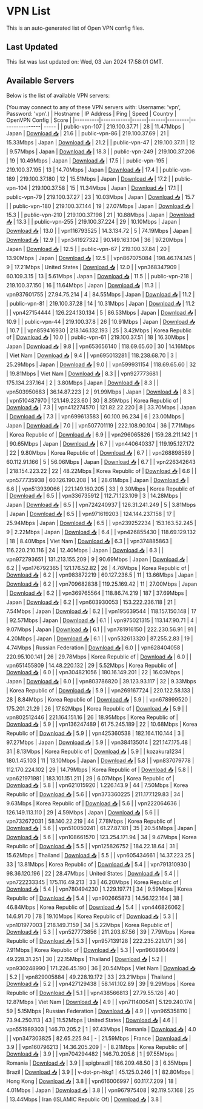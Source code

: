 # VPN List

This is an auto-generated list of Open VPN config files.

## Last Updated

This list was last updated on: Wed, 03 Jan 2024 17:58:01 GMT.

## Available Servers

Below is the list of available VPN servers:

(You may connect to any of these VPN servers with: Username: 'vpn', Password: 'vpn'.)
| Hostname | IP Address | Ping | Speed | Country | OpenVPN Config | Score |
|----------|------------|------|-------|---------|----------------| ----- |
| public-vpn-107 | 219.100.37.71 | 28 | 11.47Mbps | Japan | [Download 📥](./configs/server_0_JP.ovpn) | 21.6 |
| public-vpn-86 | 219.100.37.69 | 21 | 15.33Mbps | Japan | [Download 📥](./configs/server_1_JP.ovpn) | 21.2 |
| public-vpn-47 | 219.100.37.11 | 12 | 9.57Mbps | Japan | [Download 📥](./configs/server_2_JP.ovpn) | 18.3 |
| public-vpn-249 | 219.100.37.206 | 19 | 10.49Mbps | Japan | [Download 📥](./configs/server_3_JP.ovpn) | 17.5 |
| public-vpn-195 | 219.100.37.195 | 13 | 14.70Mbps | Japan | [Download 📥](./configs/server_4_JP.ovpn) | 17.4 |
| public-vpn-189 | 219.100.37.180 | 12 | 15.51Mbps | Japan | [Download 📥](./configs/server_5_JP.ovpn) | 17.2 |
| public-vpn-104 | 219.100.37.58 | 15 | 11.34Mbps | Japan | [Download 📥](./configs/server_6_JP.ovpn) | 17.1 |
| public-vpn-79 | 219.100.37.27 | 23 | 10.03Mbps | Japan | [Download 📥](./configs/server_7_JP.ovpn) | 15.7 |
| public-vpn-180 | 219.100.37.144 | 19 | 27.07Mbps | Japan | [Download 📥](./configs/server_8_JP.ovpn) | 15.3 |
| public-vpn-210 | 219.100.37.198 | 21 | 10.88Mbps | Japan | [Download 📥](./configs/server_9_JP.ovpn) | 13.3 |
| public-vpn-255 | 219.100.37.224 | 29 | 10.10Mbps | Japan | [Download 📥](./configs/server_10_JP.ovpn) | 13.0 |
| vpn116793525 | 14.3.134.72 | 5 | 74.19Mbps | Japan | [Download 📥](./configs/server_11_JP.ovpn) | 12.9 |
| vpn341927322 | 90.149.163.104 | 36 | 97.20Mbps | Japan | [Download 📥](./configs/server_12_JP.ovpn) | 12.5 |
| public-vpn-67 | 219.100.37.84 | 20 | 13.90Mbps | Japan | [Download 📥](./configs/server_13_JP.ovpn) | 12.5 |
| vpn867075084 | 198.46.174.145 | 9 | 17.21Mbps | United States | [Download 📥](./configs/server_14_US.ovpn) | 12.0 |
| vpn368347909 | 60.109.3.15 | 13 | 5.61Mbps | Japan | [Download 📥](./configs/server_15_JP.ovpn) | 11.5 |
| public-vpn-218 | 219.100.37.150 | 16 | 11.64Mbps | Japan | [Download 📥](./configs/server_16_JP.ovpn) | 11.3 |
| vpn937601755 | 27.94.75.214 | 4 | 84.55Mbps | Japan | [Download 📥](./configs/server_17_JP.ovpn) | 11.2 |
| public-vpn-81 | 219.100.37.28 | 14 | 10.31Mbps | Japan | [Download 📥](./configs/server_18_JP.ovpn) | 11.2 |
| vpn427154444 | 126.224.130.134 | 5 | 86.53Mbps | Japan | [Download 📥](./configs/server_19_JP.ovpn) | 10.9 |
| public-vpn-44 | 219.100.37.8 | 26 | 10.91Mbps | Japan | [Download 📥](./configs/server_20_JP.ovpn) | 10.7 |
| vpn859416930 | 218.146.132.193 | 25 | 3.42Mbps | Korea Republic of | [Download 📥](./configs/server_21_KR.ovpn) | 10.0 |
| public-vpn-61 | 219.100.37.51 | 18 | 16.30Mbps | Japan | [Download 📥](./configs/server_22_JP.ovpn) | 9.8 |
| vpn653656140 | 118.69.65.60 | 30 | 14.16Mbps | Viet Nam | [Download 📥](./configs/server_23_VN.ovpn) | 9.4 |
| vpn695013281 | 118.238.68.70 | 3 | 25.29Mbps | Japan | [Download 📥](./configs/server_24_JP.ovpn) | 9.0 |
| vpn599931154 | 118.69.65.60 | 32 | 19.81Mbps | Viet Nam | [Download 📥](./configs/server_25_VN.ovpn) | 8.3 |
| vpn927773681 | 175.134.237.164 | 2 | 3.80Mbps | Japan | [Download 📥](./configs/server_26_JP.ovpn) | 8.3 |
| vpn503950683 | 36.14.87.223 | 2 | 91.99Mbps | Japan | [Download 📥](./configs/server_27_JP.ovpn) | 8.3 |
| vpn510487970 | 121.149.223.60 | 30 | 8.35Mbps | Korea Republic of | [Download 📥](./configs/server_28_KR.ovpn) | 7.3 |
| vpn412274570 | 121.82.22.220 | 8 | 33.70Mbps | Japan | [Download 📥](./configs/server_29_JP.ovpn) | 7.3 |
| vpn699613583 | 60.100.96.234 | 6 | 23.00Mbps | Japan | [Download 📥](./configs/server_30_JP.ovpn) | 7.0 |
| vpn507701119 | 222.108.90.104 | 36 | 7.71Mbps | Korea Republic of | [Download 📥](./configs/server_31_KR.ovpn) | 6.9 |
| vpn296065826 | 159.28.211.142 | 1 | 90.65Mbps | Japan | [Download 📥](./configs/server_32_JP.ovpn) | 6.7 |
| vpn440640337 | 119.195.127.172 | 22 | 9.80Mbps | Korea Republic of | [Download 📥](./configs/server_33_KR.ovpn) | 6.7 |
| vpn268898589 | 60.112.91.166 | 5 | 56.06Mbps | Japan | [Download 📥](./configs/server_34_JP.ovpn) | 6.7 |
| vpn226342643 | 218.154.223.22 | 22 | 48.22Mbps | Korea Republic of | [Download 📥](./configs/server_35_KR.ovpn) | 6.6 |
| vpn577735938 | 60.126.190.208 | 14 | 28.61Mbps | Japan | [Download 📥](./configs/server_36_JP.ovpn) | 6.6 |
| vpn513939066 | 221.149.160.205 | 33 | 9.30Mbps | Korea Republic of | [Download 📥](./configs/server_37_KR.ovpn) | 6.5 |
| vpn336735912 | 112.71.123.109 | 3 | 14.28Mbps | Japan | [Download 📥](./configs/server_38_JP.ovpn) | 6.5 |
| vpn724240937 | 126.31.241.249 | 5 | 3.81Mbps | Japan | [Download 📥](./configs/server_39_JP.ovpn) | 6.5 |
| vpn971619203 | 124.144.237.158 | 17 | 25.94Mbps | Japan | [Download 📥](./configs/server_40_JP.ovpn) | 6.5 |
| vpn239252234 | 153.163.52.245 | 9 | 2.22Mbps | Japan | [Download 📥](./configs/server_41_JP.ovpn) | 6.4 |
| vpn426855430 | 118.69.129.132 | 18 | 8.40Mbps | Viet Nam | [Download 📥](./configs/server_42_VN.ovpn) | 6.3 |
| vpn374885863 | 116.220.210.116 | 24 | 12.40Mbps | Japan | [Download 📥](./configs/server_43_JP.ovpn) | 6.3 |
| vpn972793651 | 131.213.155.209 | 9 | 90.69Mbps | Japan | [Download 📥](./configs/server_44_JP.ovpn) | 6.2 |
| vpn176792365 | 121.176.52.82 | 26 | 4.76Mbps | Korea Republic of | [Download 📥](./configs/server_45_KR.ovpn) | 6.2 |
| vpn983872219 | 60.127.236.5 | 11 | 13.66Mbps | Japan | [Download 📥](./configs/server_46_JP.ovpn) | 6.2 |
| vpn709682838 | 119.25.169.42 | 11 | 27.00Mbps | Japan | [Download 📥](./configs/server_47_JP.ovpn) | 6.2 |
| vpn369765564 | 118.86.74.219 | 187 | 37.69Mbps | Japan | [Download 📥](./configs/server_48_JP.ovpn) | 6.2 |
| vpn603930053 | 153.222.236.118 | 21 | 7.54Mbps | Japan | [Download 📥](./configs/server_49_JP.ovpn) | 6.2 |
| vpn195639544 | 118.157.150.148 | 17 | 92.57Mbps | Japan | [Download 📥](./configs/server_50_JP.ovpn) | 6.1 |
| vpn975021315 | 113.147.90.71 | 4 | 9.07Mbps | Japan | [Download 📥](./configs/server_51_JP.ovpn) | 6.1 |
| vpn781916150 | 222.230.56.91 | 91 | 4.20Mbps | Japan | [Download 📥](./configs/server_52_JP.ovpn) | 6.1 |
| vpn532613320 | 87.255.2.83 | 19 | 4.74Mbps | Russian Federation | [Download 📥](./configs/server_53_RU.ovpn) | 6.0 |
| vpn628404058 | 220.95.100.141 | 26 | 29.78Mbps | Korea Republic of | [Download 📥](./configs/server_54_KR.ovpn) | 6.0 |
| vpn651455809 | 14.48.220.132 | 29 | 5.52Mbps | Korea Republic of | [Download 📥](./configs/server_55_KR.ovpn) | 6.0 |
| vpn304821056 | 180.16.149.201 | 22 | 16.03Mbps | Japan | [Download 📥](./configs/server_56_JP.ovpn) | 6.0 |
| vpn803786820 | 39.123.93.117 | 32 | 9.33Mbps | Korea Republic of | [Download 📥](./configs/server_57_KR.ovpn) | 5.9 |
| vpn269167724 | 220.122.58.133 | 28 | 8.84Mbps | Korea Republic of | [Download 📥](./configs/server_58_KR.ovpn) | 5.9 |
| vpn678999520 | 175.201.21.29 | 26 | 17.62Mbps | Korea Republic of | [Download 📥](./configs/server_59_KR.ovpn) | 5.9 |
| vpn802512446 | 221.164.151.16 | 26 | 18.95Mbps | Korea Republic of | [Download 📥](./configs/server_60_KR.ovpn) | 5.9 |
| vpn136247489 | 61.75.245.189 | 22 | 10.68Mbps | Korea Republic of | [Download 📥](./configs/server_61_KR.ovpn) | 5.9 |
| vpn425360538 | 182.164.110.144 | 3 | 97.27Mbps | Japan | [Download 📥](./configs/server_62_JP.ovpn) | 5.9 |
| vpn384135014 | 221.147.175.48 | 31 | 8.13Mbps | Korea Republic of | [Download 📥](./configs/server_63_KR.ovpn) | 5.9 |
| kozakura1234 | 180.1.45.103 | 11 | 13.10Mbps | Japan | [Download 📥](./configs/server_64_JP.ovpn) | 5.8 |
| vpn837079778 | 112.170.224.102 | 29 | 14.79Mbps | Korea Republic of | [Download 📥](./configs/server_65_KR.ovpn) | 5.8 |
| vpn621971981 | 183.101.151.211 | 29 | 6.07Mbps | Korea Republic of | [Download 📥](./configs/server_66_KR.ovpn) | 5.8 |
| vpn621015920 | 1.226.143.9 | 44 | 7.50Mbps | Korea Republic of | [Download 📥](./configs/server_67_KR.ovpn) | 5.6 |
| vpn373360225 | 211.177.129.83 | 34 | 9.63Mbps | Korea Republic of | [Download 📥](./configs/server_68_KR.ovpn) | 5.6 |
| vpn222064636 | 126.149.113.110 | 29 | 4.59Mbps | Japan | [Download 📥](./configs/server_69_JP.ovpn) | 5.6 |
| vpn732672031 | 58.140.22.219 | 44 | 7.78Mbps | Korea Republic of | [Download 📥](./configs/server_70_KR.ovpn) | 5.6 |
| vpn510050241 | 61.27.87.181 | 35 | 20.54Mbps | Japan | [Download 📥](./configs/server_71_JP.ovpn) | 5.6 |
| vpn108661570 | 123.254.171.94 | 34 | 9.47Mbps | Korea Republic of | [Download 📥](./configs/server_72_KR.ovpn) | 5.5 |
| vpn125826752 | 184.22.18.64 | 31 | 15.62Mbps | Thailand | [Download 📥](./configs/server_73_TH.ovpn) | 5.5 |
| vpn605434661 | 14.37.223.25 | 33 | 13.81Mbps | Korea Republic of | [Download 📥](./configs/server_74_KR.ovpn) | 5.4 |
| vpn791310930 | 98.36.120.196 | 22 | 28.47Mbps | United States | [Download 📥](./configs/server_75_US.ovpn) | 5.4 |
| vpn722233345 | 175.116.49.213 | 33 | 46.20Mbps | Korea Republic of | [Download 📥](./configs/server_76_KR.ovpn) | 5.4 |
| vpn780494230 | 1.229.197.71 | 34 | 9.59Mbps | Korea Republic of | [Download 📥](./configs/server_77_KR.ovpn) | 5.4 |
| vpn902665873 | 14.56.122.164 | 38 | 46.84Mbps | Korea Republic of | [Download 📥](./configs/server_78_KR.ovpn) | 5.4 |
| vpn446826062 | 14.6.91.70 | 78 | 19.10Mbps | Korea Republic of | [Download 📥](./configs/server_79_KR.ovpn) | 5.3 |
| vpn101977003 | 218.149.7.159 | 34 | 5.22Mbps | Korea Republic of | [Download 📥](./configs/server_80_KR.ovpn) | 5.3 |
| vpn527773856 | 211.203.67.56 | 39 | 7.79Mbps | Korea Republic of | [Download 📥](./configs/server_81_KR.ovpn) | 5.3 |
| vpn957139128 | 222.235.221.171 | 36 | 7.91Mbps | Korea Republic of | [Download 📥](./configs/server_82_KR.ovpn) | 5.3 |
| vpn960890449 | 49.228.31.251 | 30 | 22.15Mbps | Thailand | [Download 📥](./configs/server_83_TH.ovpn) | 5.2 |
| vpn930248990 | 171.226.45.190 | 36 | 20.54Mbps | Viet Nam | [Download 📥](./configs/server_84_VN.ovpn) | 5.2 |
| vpn829005884 | 49.228.19.172 | 33 | 23.21Mbps | Thailand | [Download 📥](./configs/server_85_TH.ovpn) | 5.2 |
| vpn427129438 | 58.141.102.89 | 39 | 9.29Mbps | Korea Republic of | [Download 📥](./configs/server_86_KR.ovpn) | 5.1 |
| vpn438566813 | 27.79.55.126 | 40 | 12.87Mbps | Viet Nam | [Download 📥](./configs/server_87_VN.ovpn) | 4.9 |
| vpn711400541 | 5.129.240.174 | 59 | 5.15Mbps | Russian Federation | [Download 📥](./configs/server_88_RU.ovpn) | 4.9 |
| vpn965358110 | 73.94.250.113 | 43 | 11.52Mbps | United States | [Download 📥](./configs/server_89_US.ovpn) | 4.6 |
| vpn551989303 | 146.70.205.2 | 1 | 97.43Mbps | Romania | [Download 📥](./configs/server_90_RO.ovpn) | 4.0 |
| vpn347303825 | 82.65.225.94 | - | 21.59Mbps | France | [Download 📥](./configs/server_91_FR.ovpn) | 3.9 |
| vpn160796213 | 14.36.205.209 | - | 8.21Mbps | Korea Republic of | [Download 📥](./configs/server_92_KR.ovpn) | 3.9 |
| vpn704294482 | 146.70.205.6 | 1 | 97.55Mbps | Romania | [Download 📥](./configs/server_93_RO.ovpn) | 3.9 |
| spigbrazil | 186.209.48.50 | 3 | 6.35Mbps | Brazil | [Download 📥](./configs/server_94_BR.ovpn) | 3.9 |
| v-dot-pn-hkg1 | 45.125.0.246 | 1 | 82.80Mbps | Hong Kong | [Download 📥](./configs/server_95_HK.ovpn) | 3.8 |
| vpn616006997 | 60.117.7.209 | 18 | 4.01Mbps | Japan | [Download 📥](./configs/server_96_JP.ovpn) | 3.8 |
| vpn967975408 | 92.119.57.168 | 25 | 13.44Mbps | Iran (ISLAMIC Republic Of) | [Download 📥](./configs/server_97_IR.ovpn) | 3.8 |
